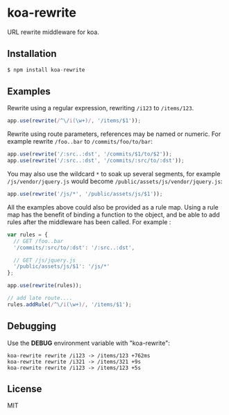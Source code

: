 
# koa-rewrite

 URL rewrite middleware for koa.

## Installation

```js
$ npm install koa-rewrite
```

## Examples

  Rewrite using a regular expression, rewriting
  `/i123` to `/items/123`.

```js
app.use(rewrite(/^\/i(\w+)/, '/items/$1'));
```

  Rewrite using route parameters, references may be named
  or numeric. For example rewrite `/foo..bar` to `/commits/foo/to/bar`:

```js
app.use(rewrite('/:src..:dst', '/commits/$1/to/$2'));
app.use(rewrite('/:src..:dst', '/commits/:src/to/:dst'));
```

  You may also use the wildcard `*` to soak up several segments,
  for example `/js/vendor/jquery.js` would become `/public/assets/js/vendor/jquery.js`:

```js
app.use(rewrite('/js/*', '/public/assets/js/$1'));
```

  All the examples above could also be provided as a rule map. Using a rule map has the benefit of
  binding a function to the object, and be able to add rules after the middleware has been called.
  For example :

```js
var rules = {
  // GET /foo..bar
  '/commits/:src/to/:dst': '/:src..:dst',

  // GET /js/jquery.js
  '/public/assets/js/$1': '/js/*'
};

app.use(rewrite(rules));

// add late route....
rules.addRule(/^\/i(\w+)/, '/items/$1');

```


## Debugging

  Use the __DEBUG__ environment variable with "koa-rewrite":

```
koa-rewrite rewrite /i123 -> /items/123 +762ms
koa-rewrite rewrite /i321 -> /items/321 +9s
koa-rewrite rewrite /i123 -> /items/123 +5s
```

## License

  MIT
